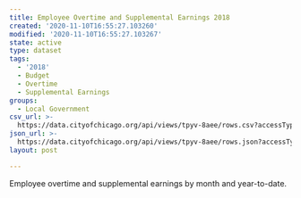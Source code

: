 ```yaml
---
title: Employee Overtime and Supplemental Earnings 2018
created: '2020-11-10T16:55:27.103260'
modified: '2020-11-10T16:55:27.103267'
state: active
type: dataset
tags:
  - '2018'
  - Budget
  - Overtime
  - Supplemental Earnings
groups:
  - Local Government
csv_url: >-
  https://data.cityofchicago.org/api/views/tpyv-8aee/rows.csv?accessType=DOWNLOAD
json_url: >-
  https://data.cityofchicago.org/api/views/tpyv-8aee/rows.json?accessType=DOWNLOAD
layout: post

---
```

Employee overtime and supplemental earnings by month and year-to-date.
